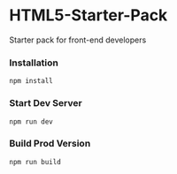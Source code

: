 # HTML5-Starter-Pack

Starter pack for front-end developers


### Installation

```
npm install
```

### Start Dev Server

```
npm run dev
```

### Build Prod Version

```
npm run build
```
